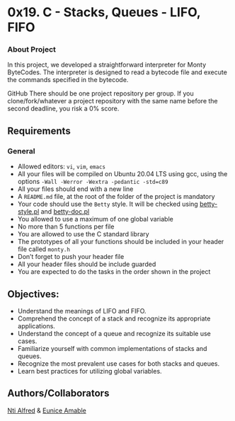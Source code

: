 
# 0x19. C - Stacks, Queues - LIFO, FIFO
### About Project
In this project, we developed a straightforward interpreter for Monty ByteCodes. The interpreter is designed to read a bytecode file and execute the commands specified in the bytecode.

GitHub
There should be one project repository per group. If you clone/fork/whatever a project repository with the same name before the second deadline, you risk a 0% score.

## Requirements

### General
* Allowed editors: `vi`, `vim`, `emacs`
* All your files will be compiled on Ubuntu 20.04 LTS using gcc, using the options `-Wall -Werror -Wextra -pedantic -std=c89`
* All your files should end with a new line
* A `README.md` file, at the root of the folder of the project is mandatory
* Your code should use the `Betty` style. It will be checked using [betty-style.pl]() and [betty-doc.pl]()
* You allowed to use a maximum of one global variable
* No more than 5 functions per file
* You are allowed to use the C standard library
* The prototypes of all your functions should be included in your header file called `monty.h`
* Don’t forget to push your header file
* All your header files should be include guarded
* You are expected to do the tasks in the order shown in the project

## Objectives:
- Understand the meanings of LIFO and FIFO.
- Comprehend the concept of a stack and recognize its appropriate applications.
- Understand the concept of a queue and recognize its suitable use cases.
- Familiarize yourself with common implementations of stacks and queues.
- Recognize the most prevalent use cases for both stacks and queues.
- Learn best practices for utilizing global variables.

## Authors/Collaborators
[Nti Alfred](https://github.com/FreddyWhest/) & [Eunice Amable](https://github.com/Eunice-Serani/)
